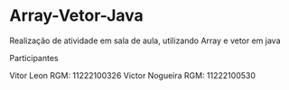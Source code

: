# Array-Vetor-Java
Realização de atividade em sala de aula, utilizando Array e vetor em java

Participantes 

Vitor Leon RGM: 11222100326
Victor Nogueira RGM: 11222100530
